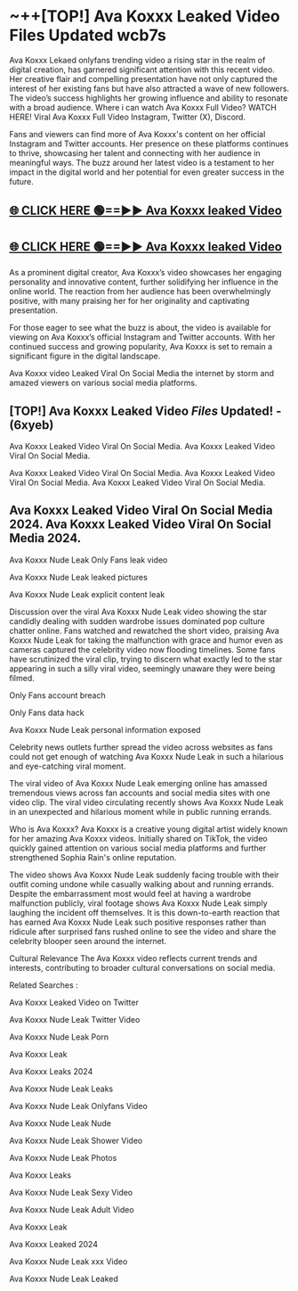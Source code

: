 # ~++[TOP!] Ava Koxxx Leaked Video Files Updated wcb7s

 Ava Koxxx Lekaed onlyfans trending video a rising star in the realm of digital creation, has garnered significant attention with this recent video. Her creative flair and compelling presentation have not only captured the interest of her existing fans but have also attracted a wave of new followers. The video’s success highlights her growing influence and ability to resonate with a broad audience.
Where i can watch  Ava Koxxx Full Video? WATCH HERE! Viral  Ava Koxxx Full Video Instagram, Twitter (X), Discord.


Fans and viewers can find more of  Ava Koxxx's content on her official Instagram and Twitter accounts. Her presence on these platforms continues to thrive, showcasing her talent and connecting with her audience in meaningful ways. The buzz around her latest video is a testament to her impact in the digital world and her potential for even greater success in the future.


## [🌐 CLICK HERE 🟢==►►  Ava Koxxx leaked Video ](https://onlyclips.site?title=Ava_Koxxx&ref=git)

## [🌐 CLICK HERE 🟢==►►  Ava Koxxx leaked Video ](https://onlyclips.site?title=Ava_Koxxx&ref=git)


As a prominent digital creator,  Ava Koxxx’s video showcases her engaging personality and innovative content, further solidifying her influence in the online world. The reaction from her audience has been overwhelmingly positive, with many praising her for her originality and captivating presentation.

For those eager to see what the buzz is about, the video is available for viewing on  Ava Koxxx’s official Instagram and Twitter accounts. With her continued success and growing popularity,  Ava Koxxx is set to remain a significant figure in the digital landscape.


  Ava Koxxx video Leaked Viral On Social Media the internet by storm and amazed viewers on various social media platforms.


## [TOP!]  Ava Koxxx Leaked Video *Files* Updated! - (6xyeb) 

 Ava Koxxx Leaked Video Viral On Social Media. Ava Koxxx Leaked Video Viral On Social Media.

 Ava Koxxx Leaked Video Viral On Social Media. Ava Koxxx Leaked Video Viral On Social Media. Ava Koxxx Leaked Video Viral On Social Media.


##  Ava Koxxx Leaked Video Viral On Social Media 2024. Ava Koxxx Leaked Video Viral On Social Media 2024.
 Ava Koxxx Nude Leak Only Fans leak video

 Ava Koxxx Nude Leak leaked pictures

 Ava Koxxx Nude Leak explicit content leak

Discussion over the viral  Ava Koxxx Nude Leak video showing the star candidly dealing with sudden wardrobe issues dominated pop culture chatter online. Fans watched and rewatched the short video, praising  Ava Koxxx Nude Leak for taking the malfunction with grace and humor even as cameras captured the celebrity video now flooding timelines. Some fans have scrutinized the viral clip, trying to discern what exactly led to the star appearing in such a silly viral video, seemingly unaware they were being filmed.


Only Fans account breach

Only Fans data hack

 Ava Koxxx Nude Leak personal information exposed

Celebrity news outlets further spread the video across websites as fans could not get enough of watching  Ava Koxxx Nude Leak in such a hilarious and eye-catching viral moment.


The viral video of  Ava Koxxx Nude Leak emerging online has amassed tremendous views across fan accounts and social media sites with one video clip. The viral video circulating recently shows  Ava Koxxx Nude Leak in an unexpected and hilarious moment while in public running errands.


Who is  Ava Koxxx?  Ava Koxxx is a creative young digital artist widely known for her amazing  Ava Koxxx videos. Initially shared on TikTok, the video quickly gained attention on various social media platforms and further strengthened Sophia Rain's online reputation.

The video shows  Ava Koxxx Nude Leak suddenly facing trouble with their outfit coming undone while casually walking about and running errands. Despite the embarrassment most would feel at having a wardrobe malfunction publicly, viral footage shows  Ava Koxxx Nude Leak simply laughing the incident off themselves. It is this down-to-earth reaction that has earned  Ava Koxxx Nude Leak such positive responses rather than ridicule after surprised fans rushed online to see the video and share the celebrity blooper seen around the internet.

Cultural Relevance The  Ava Koxxx video reflects current trends and interests, contributing to broader cultural conversations on social media.

Related Searches :

 Ava Koxxx Leaked Video on Twitter

 Ava Koxxx Nude Leak Twitter Video

 Ava Koxxx Nude Leak Porn

 Ava Koxxx Leak 

 Ava Koxxx Leaks 2024

 Ava Koxxx Nude Leak Leaks

 Ava Koxxx Nude Leak Onlyfans Video

 Ava Koxxx Nude Leak Nude

 Ava Koxxx Nude Leak Shower Video

 Ava Koxxx Nude Leak Photos

 Ava Koxxx Leaks

 Ava Koxxx Nude Leak Sexy Video

 Ava Koxxx Nude Leak Adult Video

 Ava Koxxx Leak

 Ava Koxxx Leaked 2024

 Ava Koxxx Nude Leak xxx Video

 Ava Koxxx Nude Leak Leaked